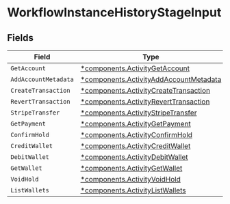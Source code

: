 # WorkflowInstanceHistoryStageInput


## Fields

| Field                                                                                           | Type                                                                                            | Required                                                                                        | Description                                                                                     |
| ----------------------------------------------------------------------------------------------- | ----------------------------------------------------------------------------------------------- | ----------------------------------------------------------------------------------------------- | ----------------------------------------------------------------------------------------------- |
| `GetAccount`                                                                                    | [*components.ActivityGetAccount](../../models/components/activitygetaccount.md)                 | :heavy_minus_sign:                                                                              | N/A                                                                                             |
| `AddAccountMetadata`                                                                            | [*components.ActivityAddAccountMetadata](../../models/components/activityaddaccountmetadata.md) | :heavy_minus_sign:                                                                              | N/A                                                                                             |
| `CreateTransaction`                                                                             | [*components.ActivityCreateTransaction](../../models/components/activitycreatetransaction.md)   | :heavy_minus_sign:                                                                              | N/A                                                                                             |
| `RevertTransaction`                                                                             | [*components.ActivityRevertTransaction](../../models/components/activityreverttransaction.md)   | :heavy_minus_sign:                                                                              | N/A                                                                                             |
| `StripeTransfer`                                                                                | [*components.ActivityStripeTransfer](../../models/components/activitystripetransfer.md)         | :heavy_minus_sign:                                                                              | N/A                                                                                             |
| `GetPayment`                                                                                    | [*components.ActivityGetPayment](../../models/components/activitygetpayment.md)                 | :heavy_minus_sign:                                                                              | N/A                                                                                             |
| `ConfirmHold`                                                                                   | [*components.ActivityConfirmHold](../../models/components/activityconfirmhold.md)               | :heavy_minus_sign:                                                                              | N/A                                                                                             |
| `CreditWallet`                                                                                  | [*components.ActivityCreditWallet](../../models/components/activitycreditwallet.md)             | :heavy_minus_sign:                                                                              | N/A                                                                                             |
| `DebitWallet`                                                                                   | [*components.ActivityDebitWallet](../../models/components/activitydebitwallet.md)               | :heavy_minus_sign:                                                                              | N/A                                                                                             |
| `GetWallet`                                                                                     | [*components.ActivityGetWallet](../../models/components/activitygetwallet.md)                   | :heavy_minus_sign:                                                                              | N/A                                                                                             |
| `VoidHold`                                                                                      | [*components.ActivityVoidHold](../../models/components/activityvoidhold.md)                     | :heavy_minus_sign:                                                                              | N/A                                                                                             |
| `ListWallets`                                                                                   | [*components.ActivityListWallets](../../models/components/activitylistwallets.md)               | :heavy_minus_sign:                                                                              | N/A                                                                                             |